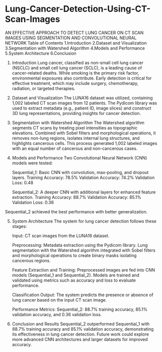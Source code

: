 # Lung-Cancer-Detection-Using-CT-Scan-Images
AN EFFECTIVE APPROACH TO DETECT LUNG CANCER ON CT SCAN IMAGES USING SEGMENTATION AND CONVOLUTIONAL NEURAL NETWORK
Table of Contents
 1.Introduction
 2.Dataset and Visualization
 3.Segmentation with Watershed Algorithm
 4.Models and Performance
 5.System Architecture
 6.Conclusion
 
 1. Introduction
    Lung cancer, classified as non-small cell lung cancer (NSCLC) and small cell lung cancer (SCLC), is a leading cause of cancer-related deaths. While smoking is the primary risk factor, environmental exposures 
    also contribute. Early detection is critical for effective treatment, which may include surgery, chemotherapy, radiation, or targeted therapies.
 
 
 2. Dataset and Visualization
    The LUNA16 dataset was utilized, containing 1,002 labeled CT scan images from 12 patients. The Pydicom library was used to extract metadata (e.g., patient ID, image slices) and construct 3D lung 
    representations, providing insights for cancer detection.
    

3. Segmentation with Watershed Algorithm
   The Watershed algorithm segments CT scans by treating pixel intensities as topographic elevations. Combined with Sobel filters and morphological operations, it removes non-lung regions, isolates internal lung 
   structures, and highlights cancerous cells. This process generated 1,002 labeled images with an equal number of cancerous and non-cancerous cases.



4. Models and Performance
   Two Convolutional Neural Network (CNN) models were tested:

   Sequential_1: Basic CNN with convolution, max-pooling, and dropout layers.
   Training Accuracy: 78.5%
   Validation Accuracy: 74.2%
   Validation Loss: 0.48
   
   Sequential_2: A deeper CNN with additional layers for enhanced feature extraction.
   Training Accuracy: 88.7%
   Validation Accuracy: 85.1%
   Validation Loss: 0.36

  Sequential_2 achieved the best performance with better generalization.


  5. System Architecture
     The system for lung cancer detection follows these stages:

     Input:
     CT scan images from the LUNA16 dataset.
     
     Preprocessing:
     Metadata extraction using the Pydicom library.
     Lung segmentation with the Watershed algorithm integrated with Sobel filters and morphological operations to create binary masks isolating cancerous regions.


     Feature Extraction and Training:
      Preprocessed images are fed into CNN models (Sequential_1 and Sequential_2).
      Models are trained and validated using metrics such as accuracy and loss to evaluate performance.

     Classification Output:
     The system predicts the presence or absence of lung cancer based on the input CT scan image.
     
     Performance Metrics:
     Sequential_2: 88.7% training accuracy, 85.1% validation accuracy, and 0.36 validation loss.
  6. Conclusion and Results
     Sequential_2 outperformed Sequential_1 with 88.7% training accuracy and 85.1% validation accuracy, demonstrating its effectiveness in lung cancer detection. Future work could explore more advanced CNN 
     architectures and larger datasets for improved accuracy.

































